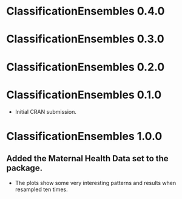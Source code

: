 # ClassificationEnsembles 0.4.0

# ClassificationEnsembles 0.3.0

# ClassificationEnsembles 0.2.0

# ClassificationEnsembles 0.1.0

* Initial CRAN submission.

# ClassificationEnsembles 1.0.0

## Added the Maternal Health Data set to the package.

* The plots show some very interesting patterns and results when resampled ten times.
